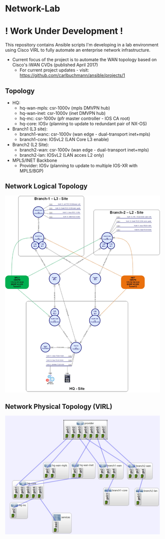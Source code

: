 # Network-Lab
# ! Work Under Development !

This repository contains Ansible scripts I'm developing in a lab environment using Cisco VIRL to fully automate an enterprise network infrastructure.

* Current focus of the project is to automate the WAN topology based on Cisco's iWAN CVDs (published April 2017)
  * For current project updates - visit: https://github.com/carlbuchmann/ansible/projects/1

## Topology 

  * HQ:
    * hq-wan-mpls: csr-1000v (mpls DMVPN hub)
    * hq-wan-inet: csr-1000v (inet DMVPN hub)
    * hq-mc: csr-1000v (pfr master controller - IOS CA root)
    * hq-core: IOSv (planning to update to redundant pair of NX-OS)
  * Branch1 (L3 site):
    * branch1-wanc: csr-1000v (wan edge - dual-transport inet+mpls)
    * branch1-core: IOSvL2 (LAN Core L3 enable)
  * Branch2 (L2 Site):
    * branch2-wan: csr-1000v (wan edge - dual-transport inet+mpls)
    * branch2-lan: IOSvL2 (LAN acces L2 only)
  * MPLS/INET Backbone
    * Provider: IOSv (planning to update to multiple IOS-XR with MPLS/BGP)
  

## Network Logical Topology

![Alt text](diagrams/logical_network_topology.jpg?raw=true "Logical Network Topology")


## Network Physical Topology (VIRL)
![Alt text](diagrams/physical_network_topology.jpg?raw=true "Physical Network Topology")
